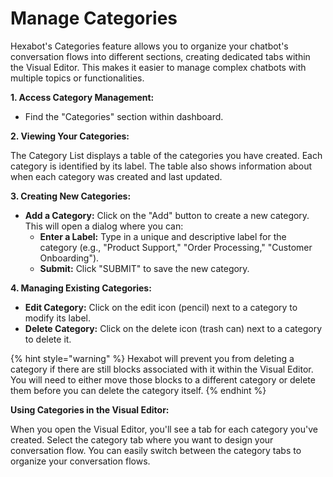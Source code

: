 # Manage Categories

Hexabot's Categories feature allows you to organize your chatbot's conversation flows into different sections, creating dedicated tabs within the Visual Editor. This makes it easier to manage complex chatbots with multiple topics or functionalities.

**1. Access Category Management:**

* Find the "Categories" section within dashboard.

**2. Viewing Your Categories:**

The Category List displays a table of the categories you have created. Each category is identified by its label. The table also shows information about when each category was created and last updated.

**3. Creating New Categories:**

* **Add a Category:** Click on the "Add" button to create a new category. This will open a dialog where you can:
  * **Enter a Label:** Type in a unique and descriptive label for the category (e.g., "Product Support," "Order Processing," "Customer Onboarding").
  * **Submit:** Click "SUBMIT" to save the new category.

**4. Managing Existing Categories:**

* **Edit Category:** Click on the edit icon (pencil) next to a category to modify its label.
* **Delete Category:** Click on the delete icon (trash can) next to a category to delete it.&#x20;

{% hint style="warning" %}
Hexabot will prevent you from deleting a category if there are still blocks associated with it within the Visual Editor. You will need to either move those blocks to a different category or delete them before you can delete the category itself.
{% endhint %}

**Using Categories in the Visual Editor:**

When you open the Visual Editor, you'll see a tab for each category you've created. Select the category tab where you want to design your conversation flow. You can easily switch between the category tabs to organize your conversation flows.
